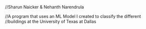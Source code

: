 //Sharun Naicker & Nehanth Narendrula

//A program that uses an ML Model I created to classify the different 
//buildings at the University of Texas at Dallas 
